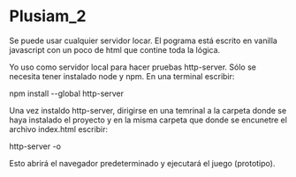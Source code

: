 # Plusiam_2

Se puede usar cualquier servidor locar. El pograma está escrito en vanilla javascript con un poco de html que contine toda la lógica.

Yo uso como servidor local para hacer pruebas http-server. Sólo se necesita tener instalado node y npm. En una terminal escribir:

npm install --global http-server

Una vez instaldo http-server, dirigirse en una temrinal a la carpeta donde se haya instalado el proyecto y en la misma carpeta que donde se encunetre el archivo index.html escribir:

http-server -o

Esto abrirá el navegador predeterminado y ejecutará el juego (prototipo).

